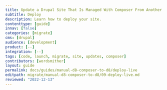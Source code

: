 ```yaml
---
title: Update a Drupal Site That Is Managed With Composer From Another Platform
subtitle: Deploy
description: Learn how to deploy your site.
contenttype: [guide]
innav: [false]
categories: [migrate]
cms: [drupal]
audience: [development]
product: [--]
integration: [--]
tags: [code, launch, migrate, site, updates, composer]
contributors: [wordsmither]
layout: guide
permalink: docs/guides/manual-d8-composer-to-d8/deploy-live
editpath: migrate/manual-d8-composer-to-d8/09-deploy-live.md
reviewed: "2022-12-13"
---
```


<Partial file="drupal/deploy-using-launch.md" />
